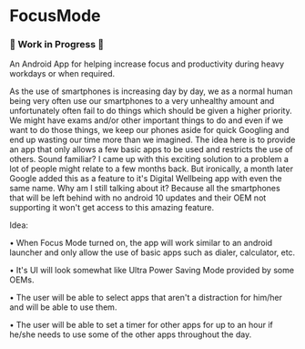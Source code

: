 # FocusMode

### 🚧 Work in Progress 🚧

An Android App for helping increase focus and productivity during heavy workdays or when required.

As the use of smartphones is increasing day by day, we as a normal human being very often use our smartphones to a very unhealthy amount and unfortunately often fail to do things which should be given a higher priority. We might have exams and/or other important things to do and even if we want to do those things, we keep our phones aside for quick Googling and end up wasting our time more than we imagined. The idea here is to provide an app that only allows a few basic apps to be used and restricts the use of others. Sound familiar? I came up with this exciting solution to a problem a lot of people might relate to a few months back. But ironically, a month later Google added this as a feature to it's Digital Wellbeing app with even the same name. Why am I still talking about it? Because all the smartphones that will be left behind with no android 10 updates and their OEM not supporting it won't get access to this amazing feature.

Idea:

  •	When Focus Mode turned on, the app will work similar to an android launcher and only allow the use of basic apps such as dialer, calculator, etc.
  
  •	It's UI will look somewhat like Ultra Power Saving Mode provided by some OEMs.
  
  •	The user will be able to select apps that aren't a distraction for him/her and will be able to use them.
  
  •	The user will be able to set a timer for other apps for up to an hour if he/she needs to use some of the other apps throughout the day.
